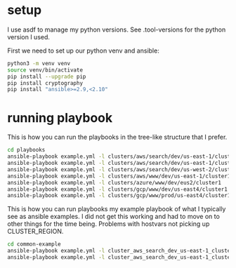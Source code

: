 # setup

I use asdf to manage my python versions.  See .tool-versions for the python
version I used.

First we need to set up our python venv and ansible:

```bash
python3 -m venv venv
source venv/bin/activate
pip install --upgrade pip
pip install cryptography
pip install "ansible>=2.9,<2.10"
```

# running playbook

This is how you can run the playbooks in the tree-like structure that I prefer.

```bash
cd playbooks
ansible-playbook example.yml -l clusters/aws/search/dev/us-east-1/cluster1
ansible-playbook example.yml -l clusters/aws/search/dev/us-east-1/cluster2
ansible-playbook example.yml -l clusters/aws/search/dev/us-west-2/cluster1
ansible-playbook example.yml -l clusters/aws/www/dev/us-east-1/cluster1
ansible-playbook example.yml -l clusters/azure/www/dev/eus2/cluster1
ansible-playbook example.yml -l clusters/gcp/www/dev/us-east4/cluster1
ansible-playbook example.yml -l clusters/gcp/www/prod/us-east4/cluster1
```

This is how you can run playbooks my example playbook of what I typically see as
ansible examples.  I did not get this working and had to move on to other things
for the time being.  Problems with hostvars not picking up CLUSTER_REGION.

```bash
cd common-example
ansible-playbook example.yml -l cluster_aws_search_dev_us-east-1_cluster1
ansible-playbook example.yml -l cluster_aws_search_dev_us-east-1_cluster2
```
